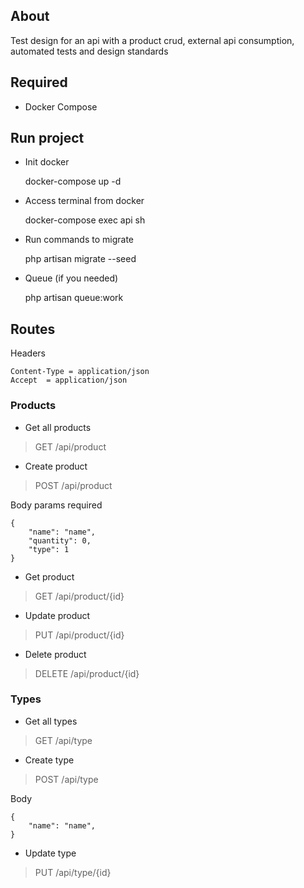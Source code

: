 ## About
Test design for an api with a product crud, external api consumption, automated tests and design standards

## Required
- Docker Compose

## Run project
- Init docker

    
    docker-compose up -d

- Access terminal from docker


    docker-compose exec api sh

- Run commands to migrate


    php artisan migrate --seed

- Queue (if you needed)


    php artisan queue:work


## Routes
Headers

    Content-Type = application/json
    Accept  = application/json

### Products
- Get all products
> GET /api/product 

- Create product
> POST /api/product

Body params required

    {
        "name": "name",
	    "quantity": 0,
	    "type": 1
    }

-  Get product
> GET /api/product/{id}

- Update product
> PUT /api/product/{id} 

- Delete product
> DELETE /api/product/{id}

### Types
- Get all types
> GET /api/type

- Create type
> POST /api/type

Body

    {
        "name": "name",
    }
- Update type
> PUT /api/type/{id}
